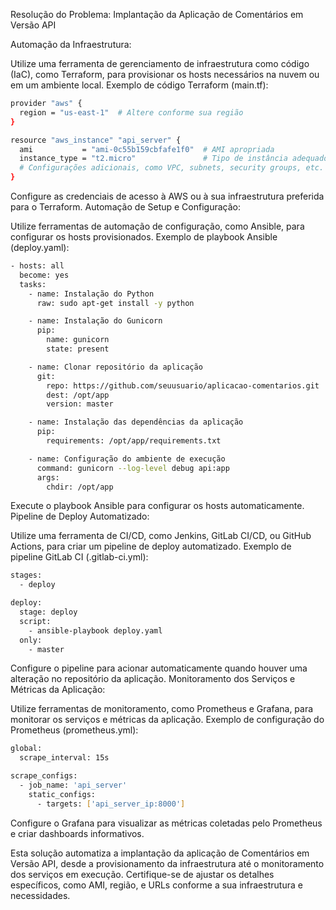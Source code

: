 
Resolução do Problema: Implantação da Aplicação de Comentários em Versão API

Automação da Infraestrutura:

Utilize uma ferramenta de gerenciamento de infraestrutura como código (IaC), como Terraform, para provisionar os hosts necessários na nuvem ou em um ambiente local.
Exemplo de código Terraform (main.tf):

````bash
provider "aws" {
  region = "us-east-1"  # Altere conforme sua região
}

resource "aws_instance" "api_server" {
  ami           = "ami-0c55b159cbfafe1f0"  # AMI apropriada
  instance_type = "t2.micro"               # Tipo de instância adequado
  # Configurações adicionais, como VPC, subnets, security groups, etc.
}
````

Configure as credenciais de acesso à AWS ou à sua infraestrutura preferida para o Terraform.
Automação de Setup e Configuração:

Utilize ferramentas de automação de configuração, como Ansible, para configurar os hosts provisionados.
Exemplo de playbook Ansible (deploy.yaml):

````bash
- hosts: all
  become: yes
  tasks:
    - name: Instalação do Python
      raw: sudo apt-get install -y python

    - name: Instalação do Gunicorn
      pip:
        name: gunicorn
        state: present

    - name: Clonar repositório da aplicação
      git:
        repo: https://github.com/seuusuario/aplicacao-comentarios.git
        dest: /opt/app
        version: master

    - name: Instalação das dependências da aplicação
      pip:
        requirements: /opt/app/requirements.txt

    - name: Configuração do ambiente de execução
      command: gunicorn --log-level debug api:app
      args:
        chdir: /opt/app
````

Execute o playbook Ansible para configurar os hosts automaticamente.
Pipeline de Deploy Automatizado:

Utilize uma ferramenta de CI/CD, como Jenkins, GitLab CI/CD, ou GitHub Actions, para criar um pipeline de deploy automatizado.
Exemplo de pipeline GitLab CI (.gitlab-ci.yml):

````bash
stages:
  - deploy

deploy:
  stage: deploy
  script:
    - ansible-playbook deploy.yaml
  only:
    - master
````

Configure o pipeline para acionar automaticamente quando houver uma alteração no repositório da aplicação.
Monitoramento dos Serviços e Métricas da Aplicação:

Utilize ferramentas de monitoramento, como Prometheus e Grafana, para monitorar os serviços e métricas da aplicação.
Exemplo de configuração do Prometheus (prometheus.yml):

````bash
global:
  scrape_interval: 15s

scrape_configs:
  - job_name: 'api_server'
    static_configs:
      - targets: ['api_server_ip:8000']
````

Configure o Grafana para visualizar as métricas coletadas pelo Prometheus e criar dashboards informativos.

Esta solução automatiza a implantação da aplicação de Comentários em Versão API, desde a provisionamento da infraestrutura até o monitoramento dos serviços em execução. Certifique-se de ajustar os detalhes específicos, como AMI, região, e URLs conforme a sua infraestrutura e necessidades.

